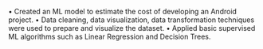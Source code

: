 • Created an ML model to estimate the cost of developing an Android project.
• Data cleaning, data visualization, data transformation techniques were used to prepare and visualize the dataset.
• Applied basic supervised ML algorithms such as Linear Regression and Decision Trees.
